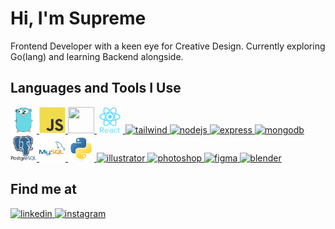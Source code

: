 <h1>Hi, I'm Supreme</h1>
<p>
  Frontend Developer with a keen eye for Creative Design. Currently exploring Go(lang) and learning Backend alongside.
</p>
<h2>Languages and Tools I Use</h2>
<p>
  
  <a target="_blank" href="https://raw.githubusercontent.com/devicons/devicon/master/icons/go/go-original.svg">
    <img src="https://raw.githubusercontent.com/devicons/devicon/master/icons/go/go-original.svg" alt="go" width="42" height="42" />
  </a>
  <a target="_blank" href="https://raw.githubusercontent.com/devicons/devicon/master/icons/javascript/javascript-original.svg">
    <img src="https://raw.githubusercontent.com/devicons/devicon/master/icons/javascript/javascript-original.svg" alt="javascript" width="42" height="42" />
  </a>
  <a target="_blank" href="https://cdn.worldvectorlogo.com/logos/nextjs-2.svg">
    <img src="https://images-cdn.openxcell.com/wp-content/uploads/2024/07/24154156/dango-inner-2.webp" width="42" height="42" />
  </a>
  
  
  <a target="_blank" href="https://raw.githubusercontent.com/devicons/devicon/master/icons/react/react-original-wordmark.svg">
    <img src="https://raw.githubusercontent.com/devicons/devicon/master/icons/react/react-original-wordmark.svg" alt="react" width="42" height="42" />
  </a>
  <a target="_blank" href="https://www.vectorlogo.zone/logos/tailwindcss/tailwindcss-icon.svg">
    <img src="https://www.vectorlogo.zone/logos/tailwindcss/tailwindcss-icon.svg" alt="tailwind" width="42" height="42" />
  </a>
  <a target="_blank" href="https://raw.githubusercontent.com/devicons/devicon/master/icons/nodejs/nodejs-original-wordmark.svg">
    <img src="https://toppng.com/uploads/preview/js-club-new-balance-png-logo-node-js-logo-white-11563570785xvaemwdb1k.png" alt="nodejs" width="42" height="42" />
  </a>
  <a target="_blank" href="https://raw.githubusercontent.com/devicons/devicon/master/icons/express/express-original-wordmark.svg">
    <img src="https://w7.pngwing.com/pngs/925/447/png-transparent-express-js-node-js-javascript-mongodb-node-js-text-trademark-logo.png" alt="express" width="42" height="42" />
  </a>


  
  <a target="_blank" href="https://www.mongodb.com">
    <img src="[https://raw.githubusercontent.com/devicons/devicon/master/icons/postgresql/postgresql-original-wordmark.svg](https://images.seeklogo.com/logo-png/48/2/mongodb-logo-png_seeklogo-481256.png?v=1957221918686265648)" alt="mongodb" width="42" height="42" />
  </a>
  <a target="_blank" href="https://raw.githubusercontent.com/devicons/devicon/master/icons/postgresql/postgresql-original-wordmark.svg">
    <img src="https://raw.githubusercontent.com/devicons/devicon/master/icons/postgresql/postgresql-original-wordmark.svg" alt="postgresql" width="42" height="42" />
  </a>
  <a target="_blank" href="https://raw.githubusercontent.com/devicons/devicon/master/icons/mysql/mysql-original-wordmark.svg">
    <img src="https://raw.githubusercontent.com/devicons/devicon/master/icons/mysql/mysql-original-wordmark.svg" alt="mysql" width="42" height="42" />
  </a>
  <a target="_blank" href="https://raw.githubusercontent.com/devicons/devicon/master/icons/python/python-original.svg">
    <img src="https://raw.githubusercontent.com/devicons/devicon/master/icons/python/python-original.svg" alt="python" width="42" height="42" />
  </a>
  
  <a target="_blank" href="https://www.vectorlogo.zone/logos/adobe_illustrator/adobe_illustrator-icon.svg">
    <img src="https://www.vectorlogo.zone/logos/adobe_illustrator/adobe_illustrator-icon.svg" alt="illustrator" width="42" height="42" />
  </a>
  <a target="_blank" href="https://raw.githubusercontent.com/devicons/devicon/master/icons/photoshop/photoshop-line.svg">
    <img src="https://upload.wikimedia.org/wikipedia/commons/a/af/Adobe_Photoshop_CC_icon.svg" alt="photoshop" width="42" height="42" />
  </a>
  <a target="_blank" href="https://www.vectorlogo.zone/logos/figma/figma-icon.svg">
    <img src="https://www.vectorlogo.zone/logos/figma/figma-icon.svg" alt="figma" width="42" height="42" />
  </a>
  <a target="_blank" href="https://download.blender.org/branding/community/blender_community_badge_white.svg">
    <img src="https://download.blender.org/branding/community/blender_community_badge_white.svg" alt="blender" width="42" height="42" />
  </a>
  
</p>
<h2>Find me at</h2>
<p>
  <a target="_blank" href="https://www.linkedin.com/in/supremekhadka">
    <img src="https://img.shields.io/badge/linkedin-logo?style=for-the-badge&logo=linkedin&logoColor=white&color=%230a77b6" alt="linkedin" />
  </a>
  <a target="_blank" href="https://www.instagram.com/supreme2.00">
    <img src="https://img.shields.io/badge/instagram-logo?style=for-the-badge&logo=instagram&logoColor=white&color=%23F35369" alt="instagram" />
  </a>
</p>
